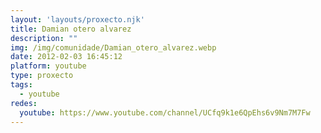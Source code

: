 ```yaml
---
layout: 'layouts/proxecto.njk'
title: Damian otero alvarez
description: ""
img: /img/comunidade/Damian_otero_alvarez.webp
date: 2012-02-03 16:45:12
platform: youtube
type: proxecto
tags:
  - youtube
redes:
  youtube: https://www.youtube.com/channel/UCfq9k1e6QpEhs6v9Nm7M7Fw
---
```

